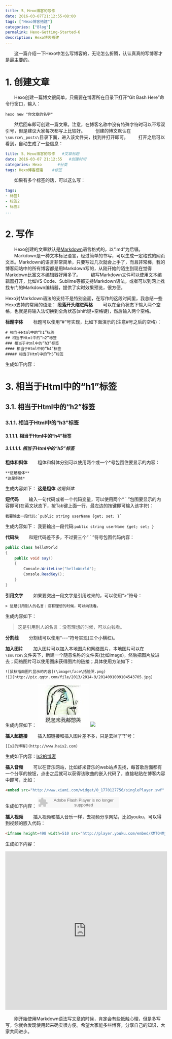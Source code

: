 ```yaml
---
title: 5、Hexo博客的写作
date: 2016-03-07T21:12:55+08:00
tags: ["Hexo博客搭建"]
categories: ["Blog"]
permalink: Hexo-Getting-Started-6
description: Hexo博客搭建
---
```

　　这一篇介绍一下Hexo中怎么写博客的，无论怎么折腾，认认真真的写博客才是最主要的。
　　
# 1. 创建文章
　　Hexo创建一篇博文很简单，只需要在博客所在目录下打开“Git Bash Here”命令行窗口，输入：

```shell
hexo new "你文章的名字"
```

　　然后回车即可创建一篇文章。注意，在博客名称中没有特殊字符时可以不写双引号，但是建议大家每次都写上比较好。
　　创建的博文默认在`\source\_posts\`目录下面，进入该文件夹，找到并打开即可。
　　打开之后可以看到，自动生成了一些信息：<!--more-->

```yaml
title: 5、Hexo博客的写作   #文章标题
date: 2016-03-07 21:12:55   #创建时间
categories: Hexo       #分类
tags: Hexo博客搭建    #标签
```

　　如果有多个标签的话，可以这么写：

```yaml
tags:
- 标签1
- 标签2
- 标签3
...
```

# 2. 写作
　　Hexo创建的文章默认是[Markdown](http://baike.baidu.com/link?url=wjIZLCebx9V8DDHvdOmhnXhSU24T-ICJ6b6RHeHyDW09y8mYs4we611G2VlF2tV9Zd_mXDeczdd41IfoGT66wa)语言格式的，以“.md”为后缀。
　　Markdown是一种文本标记语言，经过简单的书写，可以生成一定格式的网页文本。Markdown的语言非常简单，只要写过几次就会上手了，而且非常棒，我的博客网站中的所有博客都是用Markdown写的，从刚开始的陌生到现在觉得Markdown比富文本编辑器好用多了。
　　编写Markdown文件可以使用文本编辑器打开，比如VS Code、Sublime等都支持Markdown语法。或者可以到网上找找专门的Markdown编辑器，提供了实时效果预览，很方便。

Hexo对Markdown语法的支持不是特别全面，在写作的这段时间里，我总结一些Hexo支持的常用的语法：
**段落开头缩进两格**
　　可以在全角状态下输入两个空格，也就是将输入法切换到全角状态(shift键+空格键)，然后输入两个空格。

**标题字体**
　　标题可以使用“#”号实现，比如下面演示的(注意#号之后的空格)：

``` shell
# 相当于Html中的“h1”标签
## 相当于Html中的“h2”标签
### 相当于Html中的“h3”标签
#### 相当于Html中的“h4”标签
##### 相当于Html中的“h5”标签
```

生成如下内容：
# 3. 相当于Html中的“h1”标签
## 3.1. 相当于Html中的“h2”标签
### 3.1.1. 相当于Html中的“h3”标签
#### 3.1.1.1. 相当于Html中的“h4”标签
##### 3.1.1.1.1. 相当于Html中的“h5”标签

**粗体和斜体**
　　粗体和斜体分别可以使用两个或一个*号包围住要显示的内容：

```shell
**这是粗体**
*这是斜体*
```

生成内容如下：
**这是粗体**
*这是斜体*

**短代码**
　　输入一句代码或者一个代码变量，可以使用两个“ ` ”包围要显示的内容即可(在英文状态下，按Tab键上面一行，最左边的按键即可输入该字符)：

```shell
我要输出一段代码:`public string userName {get; set; }`
```

生成内容如下：
我要输出一段代码:`public string userName {get; set; }`

**代码块**
　　和短代码差不多，不过要三个“ ` ”符号包围代码内容：

```csharp
public class helloWorld
{
    public void say()
    {
        Console.WriteLine("helloWorld");
        Console.ReadKey();
    }
}
```

**引用文字**
　　如果要突出一段文字是引用过来的，可以使用“>”符号：

```shell
> 这是引用别人的名言：没有理想的时候，可以向钱看。
```

生成内容如下：
> 这是引用别人的名言：没有理想的时候，可以向钱看。

**分割线**
　　分割线可以使用“---”符号实现(三个小横杠)。

**加入图片**
　　加入图片可以加入本地图片和网络图片，本地图片可以在`\source\`文件夹下，新建一个随意名称的文件夹(比如image)，然后把图片放进去；网络图片可以使用图床获得图片的链接；具体使用方法如下：

```html
![鼠标指向图片显示的内容](\image\face\捂脸哭.png)
![](http://pic.qqtn.com/file/2013/2014-9/2014091009104543705.jpg)
```

生成内容如下：
![鼠标图片显示的内容](\image\face\捂脸哭.png)
![](http://pic.qqtn.com/file/2013/2014-9/2014091009104543705.jpg)

**插入超链接**
　　插入超链接和插入图片差不多，只是去掉了“!”号：

```html
[Is2的博客](http://www.hais2.com)
```

生成如下内容：[Is2的博客](http://www.hais2.com)

**插入音频**
　　可以在音乐网站，比如虾米音乐的web站点去找，每首歌后面都有一个分享的按钮，点击之后就可以获得该歌曲的嵌入代码了，直接粘贴在博客内容中即可，比如：

```html
<embed src="http://www.xiami.com/widget/0_1770127756/singlePlayer.swf" type="application/x-shockwave-flash" width="257" height="33" wmode="transparent"></embed>
```

生成如下内容：
<embed src="http://www.xiami.com/widget/0_1770127756/singlePlayer.swf" type="application/x-shockwave-flash" width="257" height="33" wmode="transparent"></embed>

**插入视频**
　　插入视频和插入音乐一样，去视频分享网站，比如youku，可以得到视频的嵌入代码：

```html
<iframe height=498 width=510 src="http://player.youku.com/embed/XMTQ4MjI1ODUwOA==" frameborder=0 allowfullscreen></iframe>
```

生成如下内容：
<iframe height=498 width=510 src="http://player.youku.com/embed/XMTQ4MjI1ODUwOA==" frameborder=0 allowfullscreen></iframe>


　　刚开始使用Markdown语法写文章的时候，肯定会有些抵触心理，但是多写写，你就会发现使用起来确实很方便。希望大家能多些博客，分享自己的知识，大家共同进步。
